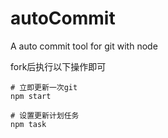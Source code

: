 # autoCommit
A auto commit tool for git with node

fork后执行以下操作即可
```
# 立即更新一次git
npm start

# 设置更新计划任务
npm task
```
